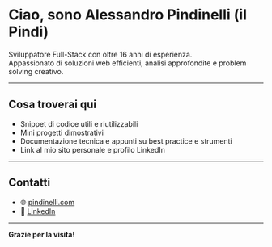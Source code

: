 # Ciao, sono Alessandro Pindinelli (il Pindi)

Sviluppatore Full-Stack con oltre 16 anni di esperienza.  
Appassionato di soluzioni web efficienti, analisi approfondite e problem solving creativo.

---

## Cosa troverai qui

- Snippet di codice utili e riutilizzabili  
- Mini progetti dimostrativi  
- Documentazione tecnica e appunti su best practice e strumenti  
- Link al mio sito personale e profilo LinkedIn

---

## Contatti

- 🌐 [pindinelli.com](https://pindinelli.com)  
- 🔗 [LinkedIn](https://linkedin.com/in/tuonome)  

---

**Grazie per la visita!**

